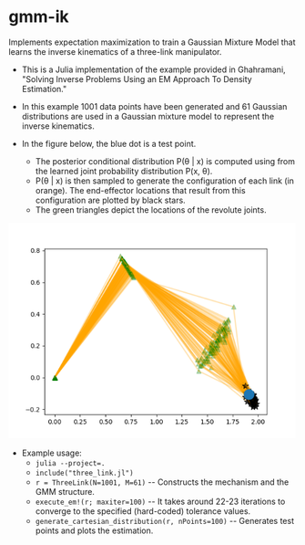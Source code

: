 # gmm-ik
Implements expectation maximization to train a Gaussian Mixture Model that learns the inverse kinematics of a three-link manipulator.

* This is a Julia implementation of the example provided in 
Ghahramani, "Solving Inverse Problems Using an EM Approach To Density Estimation."

* In this example 1001 data points have been generated and 61 Gaussian
  distributions are used in a Gaussian mixture model to represent the inverse
  kinematics.

* In the figure below, the blue dot is a test point.
  - The posterior conditional distribution P(θ | x) is computed using from the
    learned joint probability distribution P(x, θ).
  - P(θ | x) is then sampled to generate the configuration of each link (in
    orange). The end-effector locations that result from this configuration are
    plotted by black stars.
  - The green triangles depict the locations of the revolute joints.
  
![Sample solution](./Julia/Figure_3.png)

* Example usage:
  - ```julia --project=.```
  - ```include("three_link.jl")```
  - ```r = ThreeLink(N=1001, M=61)``` -- Constructs the mechanism and the GMM
    structure.
  - ```execute_em!(r; maxiter=100)``` -- It takes around 22-23 iterations to
    converge to the specified (hard-coded) tolerance values.
  - ```generate_cartesian_distribution(r, nPoints=100)``` -- Generates test
    points and plots the estimation.